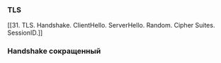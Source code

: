 ### TLS
[[31. TLS. Handshake. ClientHello. ServerHello. Random. Cipher Suites. SessionID.]]

### Handshake сокращенный
